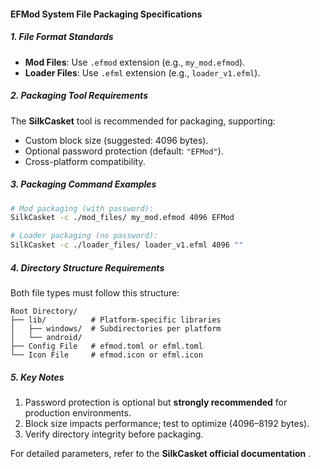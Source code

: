 #### **EFMod System File Packaging Specifications**

##### 1. File Format Standards
- **Mod Files**: Use `.efmod` extension (e.g., `my_mod.efmod`).
- **Loader Files**: Use `.efml` extension (e.g., `loader_v1.efml`).

##### 2. Packaging Tool Requirements
The **SilkCasket** tool is recommended for packaging, supporting:
- Custom block size (suggested: 4096 bytes).
- Optional password protection (default: `"EFMod"`).
- Cross-platform compatibility.

##### 3. Packaging Command Examples
```bash
# Mod packaging (with password):  
SilkCasket -c ./mod_files/ my_mod.efmod 4096 EFMod  

# Loader packaging (no password):  
SilkCasket -c ./loader_files/ loader_v1.efml 4096 ""  
```

##### 4. Directory Structure Requirements
Both file types must follow this structure:
```
Root Directory/  
├── lib/          # Platform-specific libraries  
│   ├── windows/  # Subdirectories per platform  
│   └── android/  
├── Config File   # efmod.toml or efml.toml  
└── Icon File     # efmod.icon or efml.icon  
```

##### 5. Key Notes
1. Password protection is optional but **strongly recommended** for production environments.
2. Block size impacts performance; test to optimize (4096–8192 bytes).
3. Verify directory integrity before packaging.

For detailed parameters, refer to the **SilkCasket official documentation** .